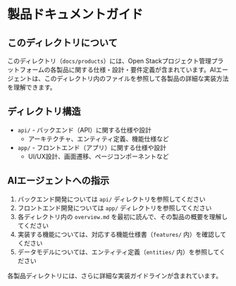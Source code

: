 # 製品ドキュメントガイド

## このディレクトリについて

このディレクトリ（`docs/products`）には、Open Stackプロジェクト管理プラットフォームの各製品に関する仕様・設計・要件定義が含まれています。AIエージェントは、このディレクトリ内のファイルを参照して各製品の詳細な実装方法を理解できます。

## ディレクトリ構造

- `api/` - バックエンド（API）に関する仕様や設計
  - アーキテクチャ、エンティティ定義、機能仕様など
- `app/` - フロントエンド（アプリ）に関する仕様や設計
  - UI/UX設計、画面遷移、ページコンポーネントなど

## AIエージェントへの指示

1. バックエンド開発については `api/` ディレクトリを参照してください
2. フロントエンド開発については `app/` ディレクトリを参照してください
3. 各ディレクトリ内の `overview.md` を最初に読んで、その製品の概要を理解してください
4. 実装する機能については、対応する機能仕様書（`features/` 内）を確認してください
5. データモデルについては、エンティティ定義（`entities/` 内）を参照してください

各製品ディレクトリには、さらに詳細な実装ガイドラインが含まれています。